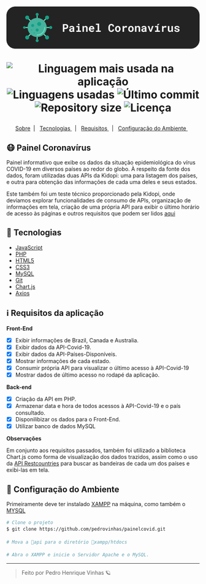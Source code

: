 <h1 align='center'>
    <img src="./.github/project-logo.png"/>

   <p align="center">
      <img alt="Linguagem mais usada na aplicação" src="https://img.shields.io/github/languages/top/Pedrovinhas/painelcovid-kidopi?color=121212&labelColor=0f352e">
      <img alt="Linguagens usadas" src="https://img.shields.io/github/languages/count/Pedrovinhas/keepalive?color=121212&labelColor=0f352e">
      <img alt="Último commit" src="https://img.shields.io/github/last-commit/Pedrovinhas/keepalive?color=121212&labelColor=0f352e">
      <img alt="Repository size" src="https://img.shields.io/github/repo-size/pedrovinhas/keepalive?color=121212&labelColor=0f352e">
      <img alt="Licença" src="https://shields.io/badge/license-MIT-ff7f00&?&style=flat?&color=121212&labelColor=0f352e">
  </p>  
</h1>


  <p align="center">
  <a href="#-projectname"> Sobre</a>&nbsp;&nbsp;|&nbsp;&nbsp;
  <a href="#-Tecnologias"> Tecnologias </a>&nbsp;&nbsp;|&nbsp;&nbsp;
  <a href="#-Requisitos-da-aplicação"> Requisitos  </a>&nbsp;&nbsp;|&nbsp;&nbsp;
  <a href="#-Configuração-do-ambiente">  Configuração do Ambiente  </a>&nbsp;&nbsp;
</p>



## 😷 Painel Coronavírus
Painel informativo que exibe os dados da situação epidemiológica do vírus COVID-19 em diversos países ao redor do globo. À respeito da fonte dos dados, foram utilizadas duas APIs da Kidopi: uma para listagem dos países, e outra para obtenção das informações de cada uma deles e seus estados.

Este também foi um teste técnico proporcionado pela Kidopi, onde devíamos explorar funcionalidades de consumo de APIs, organização de informações em tela, criação de uma própria API para exibir o último horário de acesso às páginas e outros requisitos que podem ser lidos <a href='#-Requisitos-da-aplicação'> aqui </a>

## 🧪 Tecnologias
- [JavaScript](https://developer.mozilla.org/pt-BR/docs/Web/JavaScript)
- [PHP](https://www.php.net/)
- [HTML5](https://developer.mozilla.org/pt-BR/docs/Web/HTML)
- [CSS3](https://developer.mozilla.org/pt-BR/docs/Web/CSS)
- [MySQL](https://www.mysql.com/)
- [Git](https://git-scm.com/)
- [Chart.js](https://storybook.js.org/)
- [Axios](https://axios-http.com/)

## ℹ️ Requisitos da aplicação
**Front-End**
- [X] Exibir informações de Brazil, Canada e Australia.
- [X] Exibir dados da API-Covid-19.
- [X] Exibir dados da API-Países-Disponíveis.
- [X] Mostrar informações de cada estado.
- [X] Consumir própria API para visualizar o último acesso à API-Covid-19
- [X] Mostrar dados de último acesso no rodapé da aplicação.

**Back-end**
- [X] Criação da API em PHP.
- [X] Armazenar data e hora de todos acessos à API-Covid-19 e o país consultado.
- [X] Disponilibizar os dados para o Front-End.
- [X] Utilizar banco de dados MySQL

**Observações**

Em conjunto aos requisitos passados, também foi utilizado a biblioteca Chart.js como forma de visualização dos dados trazidos, assim como o uso da [API Restcountries](https://restcountries.com/) para buscar as bandeiras de cada um dos países e exibi-las em tela.

## 🔧 Configuração do Ambiente
Primeiramente deve ter instalado [XAMPP](https://www.apachefriends.org/pt_br/index.html) na máquina, como também o [MYSQL](https://www.mysql.com/downloads/)

```bash
# Clone o projeto
$ git clone https://github.com/pedrovinhas/painelcovid.git

# Mova a 📁api para o diretório 📂xampp/htdocs 

# Abra o XAMPP e inicie o Servidor Apache e o MySQL.

```

---
<blockquote> Feito por Pedro Henrique Vinhas 🪐 </blockquote>